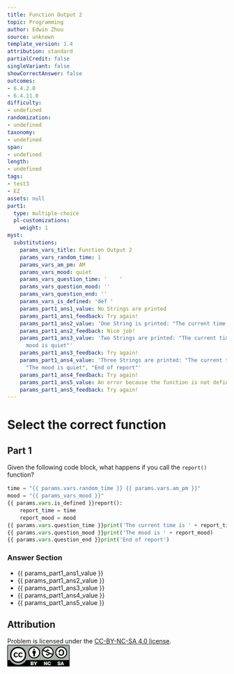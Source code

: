 ```yaml
---
title: Function Output 2
topic: Programming
author: Edwin Zhou
source: unknown
template_version: 1.4
attribution: standard
partialCredit: false
singleVariant: false
showCorrectAnswer: false
outcomes:
- 6.4.2.0
- 6.4.11.0
difficulty:
- undefined
randomization:
- undefined
taxonomy:
- undefined
span:
- undefined
length:
- undefined
tags:
- test3
- EZ
assets: null
part1:
  type: multiple-choice
  pl-customizations:
    weight: 1
myst:
  substitutions:
    params_vars_title: Function Output 2
    params_vars_random_time: 1
    params_vars_am_pm: AM
    params_vars_mood: quiet
    params_vars_question_time: '    '
    params_vars_question_mood: ''
    params_vars_question_end: ''
    params_vars_is_defined: 'def '
    params_part1_ans1_value: No Strings are printed
    params_part1_ans1_feedback: Try again!
    params_part1_ans2_value: 'One String is printed: "The current time is 1 AM"'
    params_part1_ans2_feedback: Nice job!
    params_part1_ans3_value: 'Two Strings are printed: "The current time is 1 AM","The
      mood is quiet"'
    params_part1_ans3_feedback: Try again!
    params_part1_ans4_value: 'Three Strings are printed: "The current time is 1 AM",
      "The mood is quiet", "End of report"'
    params_part1_ans4_feedback: Try again!
    params_part1_ans5_value: An error because the function is not defined correctly.
    params_part1_ans5_feedback: Try again!
---
```

# Select the correct function

## Part 1

Given the following code block, what happens if you call the `report()` function?

```python
time = "{{ params.vars.random_time }} {{ params.vars.am_pm }}"
mood = "{{ params_vars_mood }}"
{{ params.vars.is_defined }}report():
    report_time = time
    report_mood = mood
{{ params.vars.question_time }}print('The current time is ' + report_time)
{{ params.vars.question_mood }}print('The mood is ' + report_mood)
{{ params.vars.question_end }}print('End of report')

```

### Answer Section

- {{ params_part1_ans1_value }}
- {{ params_part1_ans2_value }}
- {{ params_part1_ans3_value }}
- {{ params_part1_ans4_value }}
- {{ params_part1_ans5_value }}

## Attribution

Problem is licensed under the [CC-BY-NC-SA 4.0 license](https://creativecommons.org/licenses/by-nc-sa/4.0/).<br> ![The Creative Commons 4.0 license requiring attribution-BY, non-commercial-NC, and share-alike-SA license.](https://raw.githubusercontent.com/firasm/bits/master/by-nc-sa.png)